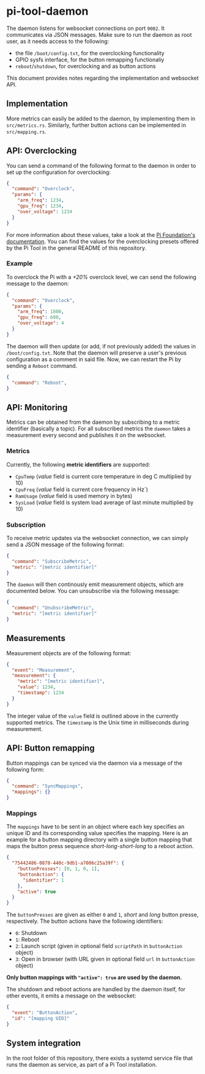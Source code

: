 # pi-tool-daemon

The daemon listens for websocket connections on port `9002`. It communicates via JSON messages. Make sure to run the daemon as root user, as it needs access to the following:

- the file `/boot/config.txt`, for the overclocking functionality
- GPIO sysfs interface, for the button remapping functionaliy
- `reboot`/`shutdown`, for overclocking and as button actions

This document provides notes regarding the implementation and websocket API.

## Implementation

More metrics can easily be added to the daemon, by implementing them in `src/metrics.rs`. Similarly, further button actions can be implemented in `src/mapping.rs`.

## API: Overclocking

You can send a command of the following format to the daemon in order to set up the configuration for overclocking:

```json
{
  "command": "Overclock",
  "params": {
    "arm_freq": 1234,
    "gpu_freq": 1234,
    "over_voltage": 1234
  }
}
```

For more information about these values, take a look at the [Pi Foundation's documentation](https://www.raspberrypi.org/documentation/configuration/config-txt/overclocking.md). You can find the values for the overclocking presets offered by the Pi Tool in the general README of this repository.

### Example

To overclock the Pi with a _+20%_ overclock level, we can send the following message to the daemon:

```json
{
  "command": "Overclock",
  "params": {
    "arm_freq": 1800,
    "gpu_freq": 600,
    "over_voltage": 4
  }
}
```

The daemon will then update (or add, if not previously added) the values in `/boot/config.txt`. Note that the daemon will preserve a user's previous configuration as a comment in said file. Now, we can restart the Pi by sending a `Reboot` command.

```json
{
  "command": "Reboot",
}
```

## API: Monitoring

Metrics can be obtained from the daemon by subscribing to a metric identifier (basically a topic). For all subscribed metrics the `daemon` takes a measurement every second and publishes it on the websocket.

### Metrics

Currently, the following **metric identifiers** are supported:

- `CpuTemp` (_value_ field is current core temperature in deg C multiplied by 10)
- `CpuFreq` (_value_ field is current core frequency in Hz`)
- `RamUsage` (_value_ field is used memory in bytes)
- `SysLoad` (_value_ field is system load average of last minute multiplied by 10)

### Subscription

To receive metric updates via the websocket connection, we can simply send a JSON message of the following format:


```json
{
  "command": "SubscribeMetric",
  "metric": "[metric identifier]"
}
```

The `daemon` will then continously emit measurement objects, which are documented below. You can unsubscribe via the following message:

```json
{
  "command": "UnubscribeMetric",
  "metric": "[metric identifier]"
}
```

## Measurements

Measurement objects are of the following format:

```json
{
  "event": "Measurement",
  "measurement": {
    "metric": "[metric identifier]",
    "value": 1234,
    "timestamp": 1234 
  }
}
```

The integer value of the `value` field is outlined above in the currently supported metrics. The `timestamp` is the Unix time in milliseconds during measurement.

## API: Button remapping

Button mappings can be synced via the daemon via a message of the following form:

```json
{
  "command": "SyncMappings",
  "mappings": {}
}
```

### Mappings

The `mappings` have to be sent in an object where each key specifies an unique ID and its corresponding value specifies the mapping. Here is an example for a button mapping directory with a single button mapping that maps the button press sequence _short-long-short-long_ to a reboot action.

```json
{
  "75442486-0878-440c-9db1-a7006c25a39f": {
    "buttonPresses": [0, 1, 0, 1],
    "buttonAction": {
      "identifier": 1
    },
    "active": true
  }
}
```

The `buttonPresses` are given as either `0` and `1`, _short_ and _long_ button presse, respectively. The button actions have the following identifiers:

- `0`: Shutdown
- `1`: Reboot
- `2`: Launch script (given in optional field `scriptPath` in `buttonAction` object)
- `3`: Open in browser (with URL given in optional field `url` in `buttonAction` object)

**Only button mappings with `"active": true` are used by the daemon.**

The shutdown and reboot actions are handled by the daemon itself, for other events, it emits a message on the websocket:

```json
{
  "event": "ButtonAction",
  "id": "[mapping UID]"
}
```

## System integration

In the root folder of this repository, there exists a systemd service file that runs the daemon as service, as part of a Pi Tool installation.
